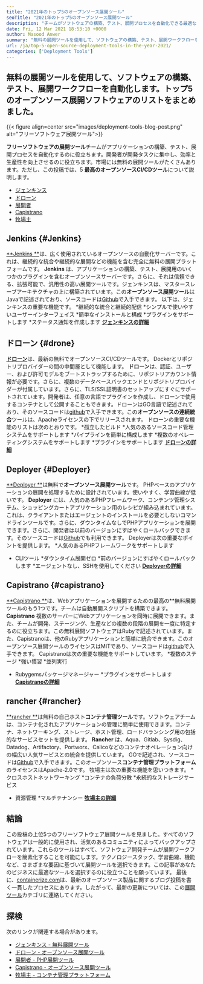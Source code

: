 ```yaml
---
title: "2021年のトップ5のオープンソース展開ツール" 
seoTitle: "2021年のトップ5のオープンソース展開ツール" 
description: "チームがソフトウェアの構築、テスト、展開プロセスを自動化できる最適なオープンソースCI/CDツールを組み込むことにより、生産性を高めます。" 
date: Fri, 12 Mar 2021 18:53:10 +0000
author: Masood Anwer
summary: "無料の展開ツールを使用して、ソフトウェアの構築、テスト、展開ワークフローを自動化します。トップ5のオープンソース展開ソフトウェアのリストをまとめました。" 
url: /ja/top-5-open-source-deployment-tools-in-the-year-2021/
categories: ['Deployment Tools']
---
```


## 無料の展開ツールを使用して、ソフトウェアの構築、テスト、展開ワークフローを自動化します。トップ5のオープンソース展開ソフトウェアのリストをまとめました。

{{< figure align=center src="images/deployment-tools-blog-post.png" alt="フリーソフトウェア展開ツール">}}

**フリーソフトウェアの展開ツール**チームがアプリケーションの構築、テスト、展開プロセスを自動化するのに役立ちます。開発者が開発タスクに集中し、効率と生産性を向上させるのに役立ちます。市場には無料の展開ツールがたくさんあります。ただし、この投稿では、5 **最高のオープンソースCI/CDツール**について説明します。
  * [ジェンキンス][1]
  * [ドローン][2]
  * [展開者][3]
  * [Capistrano][4]
  * [牧場主][5]

## Jenkins   {#Jenkins}
[**Jenkins **][6]は、広く使用されているオープンソースの自動化サーバーです。これは、継続的な統合や継続的な展開などの機能を含む完全に無料の展開プラットフォームです。  **Jenkins**  は、アプリケーションの構築、テスト、展開用のいくつかのプラグインを含むオープンソースサーバーです。さらに、それは信頼できる、拡張可能で、汎用性の高い展開ツールです。ジェンキンスは、マスタースレーブアーキテクチャの上に構築されています。この**オープンソース展開ツール**はJavaで記述されており、ソースコードは[Github][7]で入手できます。
以下は、ジェンキンスの重要な機能です。
  *継続的な統合と継続的配信
  *シンプルで使いやすいユーザーインターフェイス
  *簡単なインストールと構成
  *プラグインをサポートします
  *ステータス通知を作成します
[**ジェンキンスの詳細**][8]

## ドローン {#drone}
[**ドローン**][9]は、最新の無料でオープンソースCI/CDツールです。 Dockerとリポジトリプロバイダーの間の中間層として機能します。 **ドローン**は、認証、ユーザー、および許可モデルをブートストラップするために、リポジトリアカウント情報が必要です。さらに、複数のデータベースバックエンドとリポジトリプロバイダーが付属しています。さらに、TLS/SSL証明書のセットアップにすぐにサポートされています。開発者は、任意の言語でプラグインを作成し、ドローンで使用するコンテナとして公開することもできます。ドローンはGO言語で記述されており、そのソースコードは[github][10]で入手できます。この**オープンソースの連続統合**ツールは、Apacheライセンスの下でリリースされます。
ドローンの重要な機能のリストは次のとおりです。
  *孤立したビルド
  *人気のあるソースコード管理システムをサポートします
  *パイプラインを簡単に構成します
  *複数のオペレーティングシステムをサポートします
  *プラグインをサポートします
[**ドローンの詳細**][11]

## Deployer   {#Deployer}
[**Deployer **][12]は無料で**オープンソース展開ツール**です。 PHPベースのアプリケーションの展開を処理するために設計されています。使いやすく、学習曲線が低いです。  **Deployer**  には、人気のあるPHPフレームワーク、コンテンツ管理システム、ショッピングカートアプリケーション用のレシピが組み込まれています。これは、クライアントまたはエージェントのインストールを必要としないコマンドラインツールです。さらに、ダウンタイムなしでPHPアプリケーションを展開できます。さらに、開発者は以前のバージョンにすばやくロールバックできます。そのソースコードは[Github][13]でも利用できます。
Deployerは次の重要なポイントを提供します。
  *人気のあるPHPフレームワークをサポートします
  * CLIツール
  *ダウンタイム展開ゼロ
  *前のバージョンにすばやくロールバックします
  *エージェントなし、SSHを使用してください
[ **Deployerの詳細** ][14]

## Capistrano   {#capistrano}
[**Capistrano **][15]は、Webアプリケーションを展開するための最高の**無料展開ツールのもう1つです。チームは自動展開スクリプトを構築できます。  **Capistrano**  複数のサーバーにWebアプリケーションを同時に展開できます。また、チームが開発、ステージング、生産などの複数の段階の展開を一度に特定するのに役立ちます。この無料展開ソフトウェアはRubyで記述されています。また、Capistranoは、他のRubyアプリケーションと簡単に統合できます。このオープンソース展開ツールのライセンスはMITであり、ソースコードは[github][16]で入手できます。
Capistranoは次の重要な機能をサポートしています。
  *複数のステージ
  *強い慣習
  *並列実行
  * Rubygemsパッケージマネージャー
  *プラグインをサポートします
[ **Capistranoの詳細** ][17]

## rancher   {#rancher}
[**rancher **][18]は無料の自己ホスト**コンテナ管理ツール**です。ソフトウェアチームは、コンテナ化されたアプリケーションの管理に簡単に使用できます。コンテナ、ネットワーキング、ストレージ、ホスト管理、ロードバランシング用の包括的なサービスセットを提供します。  **Rancher**  は、Aqua、Gitlab、Sysdig、Datadog、Artifactory、Portworx、Calicoなどのコンテナオペレーション向けの幅広い人気サービスとの統合を提供しています。 GOで記述され、ソースコードは[Github][19]で入手できます。このオープンソース**コンテナ管理プラットフォーム**のライセンスはApache-2.0です。
牧場主は次の重要な機能を思いつきます。
  *クロスホストネットワーキング
  *コンテナの負荷分散
  *永続的なストレージサービス
  * 資源管理
  *マルチテナンシー
[**牧場主の詳細**][20]

## 結論
この投稿の上位5つのフリーソフトウェア展開ツールを見ました。すべてのソフトウェアは一般的に使用され、活気のあるコミュニティによってバックアップされています。これらのツールはすべて、ソフトウェア開発チームが展開ワークフローを簡素化することを可能にします。テクノロジースタック、学習曲線、機能など、さまざまな要因に基づいて展開ツールを選択できます。この記事があなたのビジネスに最適なツールを選択するのに役立つことを願っています。
最後に、[containerize.com][21]は、最新のオープンソース製品に関するブログ投稿を書く一貫したプロセスにあります。したがって、最新の更新については、この[展開ツール][22]カテゴリに連絡してください。

## 探検
次のリンクが関連する場合があります。
  * [ジェンキンス - 無料展開ツール][6]
  * [ドローン - オープンソース展開ツール][9]
  * [展開者 -  PHP展開ツール][12]
  * [Capistrano  - オープンソース展開ツール][15]
  * [牧場主 - コンテナ管理プラットフォーム][18]

  
[1]: #Jenkins
[2]: #Drone
[3]: #Deployer
[4]: #Capistrano
[5]: #Rancher
[6]: https://products.containerize.com/deployment-tools/jenkins
[7]: https://github.com/jenkinsci/jenkins
[8]: https://www.jenkins.io
[9]: https://products.containerize.com/deployment-tools/drone
[10]: https://github.com/drone/drone
[11]: https://www.drone.io
[12]: https://products.containerize.com/deployment-tools/deployer
[13]: https://github.com/deployphp/deployer
[14]: https://deployer.org
[15]: https://products.containerize.com/deployment-tools/capistrano
[16]: https://github.com/capistrano/capistrano
[17]: https://capistranorb.com
[18]: https://products.containerize.com/deployment-tools/rancher
[19]: https://github.com/rancher/rancher
[20]: https://rancher.com
[21]: https://containerize.com
[22]: https://blog.containerize.com/category/deployment-tools/

